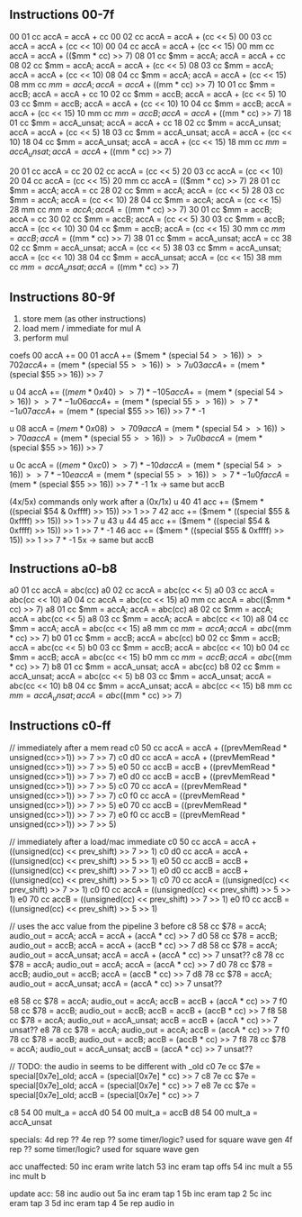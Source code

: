 ## Instructions 00-7f

00 01 cc  accA = accA + cc
00 02 cc  accA = accA + (cc << 5)
00 03 cc  accA = accA + (cc << 10)
00 04 cc  accA = accA + (cc << 15)
00 mm cc  accA = accA + (($mm * cc) >> 7)
08 01 cc  $mm = accA; accA = accA + cc
08 02 cc  $mm = accA; accA = accA + (cc << 5)
08 03 cc  $mm = accA; accA = accA + (cc << 10)
08 04 cc  $mm = accA; accA = accA + (cc << 15)
08 mm cc  $mm = accA; accA = accA + (($mm * cc) >> 7)
10 01 cc  $mm = accB; accA = accA + cc
10 02 cc  $mm = accB; accA = accA + (cc << 5)
10 03 cc  $mm = accB; accA = accA + (cc << 10)
10 04 cc  $mm = accB; accA = accA + (cc << 15)
10 mm cc  $mm = accB; accA = accA + (($mm * cc) >> 7)
18 01 cc  $mm = accA_unsat; accA = accA + cc
18 02 cc  $mm = accA_unsat; accA = accA + (cc << 5)
18 03 cc  $mm = accA_unsat; accA = accA + (cc << 10)
18 04 cc  $mm = accA_unsat; accA = accA + (cc << 15)
18 mm cc  $mm = accA_unsat; accA = accA + (($mm * cc) >> 7)

20 01 cc  accA = cc
20 02 cc  accA = (cc << 5)
20 03 cc  accA = (cc << 10)
20 04 cc  accA = (cc << 15)
20 mm cc  accA = (($mm * cc) >> 7)
28 01 cc  $mm = accA; accA = cc
28 02 cc  $mm = accA; accA = (cc << 5)
28 03 cc  $mm = accA; accA = (cc << 10)
28 04 cc  $mm = accA; accA = (cc << 15)
28 mm cc  $mm = accA; accA = (($mm * cc) >> 7)
30 01 cc  $mm = accB; accA = cc
30 02 cc  $mm = accB; accA = (cc << 5)
30 03 cc  $mm = accB; accA = (cc << 10)
30 04 cc  $mm = accB; accA = (cc << 15)
30 mm cc  $mm = accB; accA = (($mm * cc) >> 7)
38 01 cc  $mm = accA_unsat; accA = cc
38 02 cc  $mm = accA_unsat; accA = (cc << 5)
38 03 cc  $mm = accA_unsat; accA = (cc << 10)
38 04 cc  $mm = accA_unsat; accA = (cc << 15)
38 mm cc  $mm = accA_unsat; accA = (($mm * cc) >> 7)


## Instructions 80-9f

1. store mem (as other instructions)
2. load mem / immediate for mul A
3. perform mul

coefs
    00  accA += 00
    01  accA += ($mem * (special $54 >> 16)) >> 7
    02  accA += ($mem * (special $55 >> 16)) >> 7
 u  03  accA += ($mem * (special $55 >> 16)) >> 7

 u  04  accA += (($mem * 0x40) >> 7) * -1
    05  accA += ($mem * (special $54 >> 16)) >> 7 * -1
 u  06  accA += ($mem * (special $55 >> 16)) >> 7 * -1
 u  07  accA += ($mem * (special $55 >> 16)) >> 7 * -1

 u  08  accA  = ($mem * 0x08) >> 7
    09  accA  = ($mem * (special $54 >> 16)) >> 7
    0a  accA  = ($mem * (special $55 >> 16)) >> 7
 u  0b  accA  = ($mem * (special $55 >> 16)) >> 7

 u  0c  accA  = (($mem * 0xc0) >> 7) * -1
    0d  accA  = ($mem * (special $54 >> 16)) >> 7 * -1
    0e  accA  = ($mem * (special $55 >> 16)) >> 7 * -1
 u  0f  accA  = ($mem * (special $55 >> 16)) >> 7 * -1
    1x  -> same but accB
    
  (4x/5x) commands only work after a (0x/1x)
 u  40
    41  acc += ($mem * ((special $54 & 0xffff) >> 15)) >> 1 >> 7
    42  acc += ($mem * ((special $55 & 0xffff) >> 15)) >> 1 >> 7
 u  43
 u  44
    45  acc += ($mem * ((special $54 & 0xffff) >> 15)) >> 1 >> 7 * -1
    46  acc += ($mem * ((special $55 & 0xffff) >> 15)) >> 1 >> 7 * -1
    5x  -> same but accB


## Instructions a0-b8

a0 01 cc  accA = abc(cc)
a0 02 cc  accA = abc(cc << 5)
a0 03 cc  accA = abc(cc << 10)
a0 04 cc  accA = abc(cc << 15)
a0 mm cc  accA = abc(($mm * cc) >> 7)
a8 01 cc  $mm = accA; accA = abc(cc)
a8 02 cc  $mm = accA; accA = abc(cc << 5)
a8 03 cc  $mm = accA; accA = abc(cc << 10)
a8 04 cc  $mm = accA; accA = abc(cc << 15)
a8 mm cc  $mm = accA; accA = abc(($mm * cc) >> 7)
b0 01 cc  $mm = accB; accA = abc(cc)
b0 02 cc  $mm = accB; accA = abc(cc << 5)
b0 03 cc  $mm = accB; accA = abc(cc << 10)
b0 04 cc  $mm = accB; accA = abc(cc << 15)
b0 mm cc  $mm = accB; accA = abc(($mm * cc) >> 7)
b8 01 cc  $mm = accA_unsat; accA = abc(cc)
b8 02 cc  $mm = accA_unsat; accA = abc(cc << 5)
b8 03 cc  $mm = accA_unsat; accA = abc(cc << 10)
b8 04 cc  $mm = accA_unsat; accA = abc(cc << 15)
b8 mm cc  $mm = accA_unsat; accA = abc(($mm * cc) >> 7)


## Instructions c0-ff

// immediately after a mem read
c0 50 cc  accA = accA + ((prevMemRead * unsigned(cc>>1)) >> 7 >> 7)
c0 d0 cc  accA = accA + ((prevMemRead * unsigned(cc>>1)) >> 7 >> 5)
e0 50 cc  accB = accB + ((prevMemRead * unsigned(cc>>1)) >> 7 >> 7)
e0 d0 cc  accB = accB + ((prevMemRead * unsigned(cc>>1)) >> 7 >> 5)
c0 70 cc  accA = ((prevMemRead * unsigned(cc>>1)) >> 7 >> 7)
c0 f0 cc  accA = ((prevMemRead * unsigned(cc>>1)) >> 7 >> 5)
e0 70 cc  accB = ((prevMemRead * unsigned(cc>>1)) >> 7 >> 7)
e0 f0 cc  accB = ((prevMemRead * unsigned(cc>>1)) >> 7 >> 5)

// immediately after a load/mac immediate
c0 50 cc  accA = accA + ((unsigned(cc) << prev_shift) >> 7 >> 1)
c0 d0 cc  accA = accA + ((unsigned(cc) << prev_shift) >> 5 >> 1)
e0 50 cc  accB = accB + ((unsigned(cc) << prev_shift) >> 7 >> 1)
e0 d0 cc  accB = accB + ((unsigned(cc) << prev_shift) >> 5 >> 1)
c0 70 cc  accA = ((unsigned(cc) << prev_shift) >> 7 >> 1)
c0 f0 cc  accA = ((unsigned(cc) << prev_shift) >> 5 >> 1)
e0 70 cc  accB = ((unsigned(cc) << prev_shift) >> 7 >> 1)
e0 f0 cc  accB = ((unsigned(cc) << prev_shift) >> 5 >> 1)


// uses the acc value from the pipeline 3 before
c8 58 cc  $78 = accA; audio_out = accA; accA = accA + (accA * cc) >> 7
d0 58 cc  $78 = accB; audio_out = accB; accA = accA + (accB * cc) >> 7
d8 58 cc  $78 = accA; audio_out = accA_unsat; accA = accA + (accA * cc) >> 7  unsat??
c8 78 cc  $78 = accA; audio_out = accA; accA = (accA * cc) >> 7
d0 78 cc  $78 = accB; audio_out = accB; accA = (accB * cc) >> 7
d8 78 cc  $78 = accA; audio_out = accA_unsat; accA = (accA * cc) >> 7  unsat??

e8 58 cc  $78 = accA; audio_out = accA; accB = accB + (accA * cc) >> 7
f0 58 cc  $78 = accB; audio_out = accB; accB = accB + (accB * cc) >> 7
f8 58 cc  $78 = accA; audio_out = accA_unsat; accB = accB + (accA * cc) >> 7  unsat??
e8 78 cc  $78 = accA; audio_out = accA; accB = (accA * cc) >> 7
f0 78 cc  $78 = accB; audio_out = accB; accB = (accB * cc) >> 7
f8 78 cc  $78 = accA; audio_out = accA_unsat; accB = (accA * cc) >> 7  unsat??

// TODO: the audio in seems to be different with _old
c0 7e cc  $7e = special[0x7e]_old; accA = (special[0x7e] * cc) >> 7
c8 7e cc  $7e = special[0x7e]_old; accA = (special[0x7e] * cc) >> 7
e8 7e cc  $7e = special[0x7e]_old; accB = (special[0x7e] * cc) >> 7

c8 54 00  mult_a = accA
d0 54 00  mult_a = accB
d8 54 00  mult_a = accA_unsat


specials:
  4d  rep  ??
  4e  rep  ?? some timer/logic? used for square wave gen
  4f  rep  ?? some timer/logic? used for square wave gen
  
  acc unaffected:
  50  inc  eram write latch
  53  inc  eram tap offs
  54  inc  mult a
  55  inc  mult b

  update acc:
  58  inc  audio out
  5a  inc  eram tap 1
  5b  inc  eram tap 2
  5c  inc  eram tap 3
  5d  inc  eram tap 4
  5e  rep  audio in
